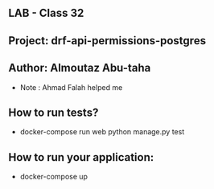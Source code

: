 ## LAB - Class 32

## Project: drf-api-permissions-postgres

## Author: Almoutaz Abu-taha
* Note : Ahmad Falah helped me 

## How to run tests?
* docker-compose run web python manage.py test

## How to run your application:
* docker-compose up